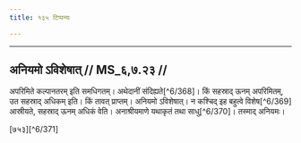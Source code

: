 ```yaml
---
title: १३५ टिप्पन्यः

---
```


[^6/362]: E1,6; E2: syāt, tulyavat prasaṃkhyānāt. tena

[^6/363]: E2: 5,347; E6: 2,203

[^6/364]: E2 (v.l.): śravaṇena

[^6/365]: E1,6,E2 (v.l.); E2: vākyaṃ

[^6/366]: E2 (v.l.): śruteḥ

[^6/367]: E1,6; E2: kuśalaśabdaprayogād rūḍhiśabda

____________________________________________


## अनियमो ऽविशेषात् // MS_६,७.२३ //

अपरिमिते कल्पानतरम् इति समधिगतम्। अथेदानीं संदिह्यते[^6/368]। किं सहस्राद् ऊनम् अपरिमितम्, उत सहस्राद् अधिकम् इति। किं तावत् प्राप्तम्। अनियमो ऽविशेषात्। न कश्चिद् इह बहुत्वे विशेष[^6/369] आस्रीयते, सहस्राद् ऊनम् अधिकं वेति। अनाश्रीयमाणे यथाकृतं तथा साधु[^6/370]। तस्माद् अनियमः।

[७५३][^6/371]
